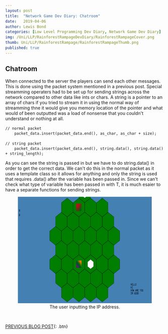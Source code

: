 ```yaml
---
layout: post
title:  "Network Game Dev Diary: Chatroom"
date:   2019-04-06
author: Lewis Bond
categories: [Low Level Programming Dev Diary, Network Game Dev Diary]
img: /Uni/LLP/RainforestRampageDevDiary/RainforestRampageCover.png
thumb: Uni/LLP/RainforestRampage/RainforestRampageThumb.png
published: true
---
```

<!--more-->

## Chatroom

When connected to the server the players can send each other messages. This is done using the packet system mentioned in a previous post. Special streamming operaters had to be set up for sending strings across the network compared to other data like ints or chars. A string is a pointer to an array of chars if you tried to stream it in using the normal way of streamming thne it would give you memory location of the pointer and what would of been outputted was a load of nonsense that you couldn't understand or nothing at all.

~~~
// normal packet
    packet_data.insert(packet_data.end(), as_char, as_char + size);
    
// string packet
    packet_data.insert(packet_data.end(), string.data(), string.data() + string_length);
~~~

As you can see the string is passed in but we have to do string.data() in order to get the correct data. We can't do this in the normal packet as it uses a template class so it allows for anything and only the string is used that requires .data() after the variable has been passed in. Since we can't check what type of variable has been passed in with T, it is much esaier to have a separate functions for sending strings.

<center>
	<figure>
<a href="/assets/img/blog//Uni/LLP/RainforestRampageDevDiary/BasicChatroom.gif"><img src="/assets/img/blog//Uni/LLP/RainforestRampageDevDiary/BasicChatroom.gif" width = "600" height = "338"></a>
		<figcaption>The user inputting the IP address.</figcaption>
	</figure>
</center>

<br/>

[PREVIOUS BLOG POST](https://lbondi7.github.io/low%20level%20programming%20dev%20diary/network%20game%20dev%20diary/llp-dd-network-rr-8){: .btn}
